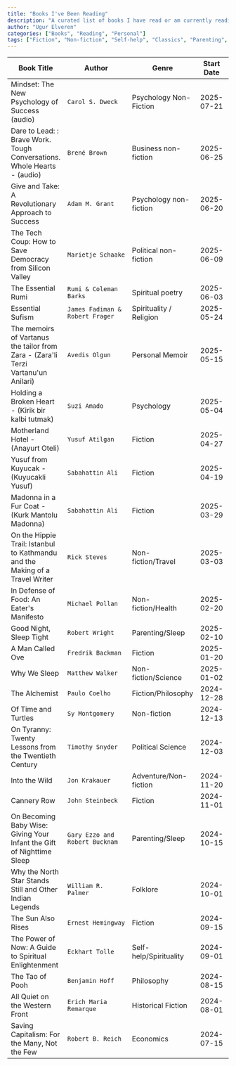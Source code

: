 ```yaml
---
title: "Books I've Been Reading"
description: "A curated list of books I have read or am currently reading, along with details like genres, authors, and reading timelines."
author: "Ugur Elveren"
categories: ["Books", "Reading", "Personal"]
tags: ["Fiction", "Non-fiction", "Self-help", "Classics", "Parenting", "Sleep"]
---
```


| Book Title                                            | Author                     | Genre                   | Start Date  | End Date   |
|-------------------------------------------------------|----------------------------|-------------------------|-------------|------------|
| Mindset: The New Psychology of Success (audio)        | `Carol S. Dweck`           |  Psychology Non-Fiction | 2025-07-21  |In-Progress |
| Dare to Lead: : Brave Work. Tough Conversations. Whole Hearts - (audio)| `Brené Brown` | Business non-fiction   | 2025-06-25  | 2025-07-21 |
| Give and Take: A Revolutionary Approach to Success    | `Adam M. Grant`            |  Psychology non-fiction | 2025-06-20  | 2025-07-21 |
| The Tech Coup: How to Save Democracy from Silicon Valley| `Marietje Schaake`       |  Political non-fiction  | 2025-06-09  | 2025-06-20 |
| The Essential Rumi                                    | `Rumi & Coleman Barks`     |  Spiritual poetry       | 2025-06-03  | 2025-06-09 |
| Essential Sufism                                      | `James Fadiman & Robert Frager`|  Spirituality / Religion| 2025-05-24 | 2025-06-02 |
| The memoirs of Vartanus the tailor from Zara - (Zara'li Terzi Vartanu'un Anilari) | `Avedis Olgun`|  Personal Memoir| 2025-05-15 | 2025-05-23 |
| Holding a Broken Heart - (Kirik bir kalbi tutmak)     | `Suzi Amado`               | Psychology              | 2025-05-04  | 2025-05-12 |
| Motherland Hotel - (Anayurt Oteli)                    | `Yusuf Atilgan`            | Fiction                 | 2025-04-27  | 2025-05-04 |
| Yusuf from Kuyucak - (Kuyucakli Yusuf)                | `Sabahattin Ali`           | Fiction                 | 2025-04-19  | 2025-04-27 |
| Madonna in a Fur Coat - (Kurk Mantolu Madonna)        | `Sabahattin Ali`           | Fiction                 | 2025-03-29  | 2025-04-10 |
| On the Hippie Trail: Istanbul to Kathmandu and the Making of a Travel Writer | `Rick Steves` | Non-fiction/Travel | 2025-03-03| 2025-03-15|
| In Defense of Food: An Eater's Manifesto	            | `Michael Pollan`           | Non-fiction/Health      | 2025-02-20  | 2025-02-28 |
| Good Night, Sleep Tight	                            | `Robert Wright`            | Parenting/Sleep         | 2025-02-10  | 2025-03-10|
| A Man Called Ove                                      | `Fredrik Backman`          | Fiction                 | 2025-01-20  | 2025-01-27 |
| Why We Sleep                                          | `Matthew Walker`           | Non-fiction/Science     | 2025-01-02  | 2025-01-18 |
| The Alchemist                                         | `Paulo Coelho`             | Fiction/Philosophy      | 2024-12-28  | 2025-01-01 |
| Of Time and Turtles                                   | `Sy Montgomery`            | Non-fiction             | 2024-12-13  | 2024-12-27 |
| On Tyranny: Twenty Lessons from the Twentieth Century | `Timothy Snyder`           | Political Science       | 2024-12-03  | 2024-12-06 |
| Into the Wild                                         | `Jon Krakauer`             | Adventure/Non-fiction   | 2024-11-20  | 2024-12-04 |
| Cannery Row                                           | `John Steinbeck`           | Fiction                 | 2024-11-01  | 2024-11-14 |
| On Becoming Baby Wise: Giving Your Infant the Gift of Nighttime Sleep | `Gary Ezzo and Robert Bucknam` | Parenting/Sleep   | 2024-10-15 | 2024-10-31 |
| Why the North Star Stands Still and Other Indian Legends | `William R. Palmer`     | Folklore                | 2024-10-01  | 2024-10-14 |
| The Sun Also Rises                                    | `Ernest Hemingway`         | Fiction                 | 2024-09-15  | 2024-09-30 |
| The Power of Now: A Guide to Spiritual Enlightenment  | `Eckhart Tolle`            | Self-help/Spirituality  | 2024-09-01  | 2024-09-14 |
| The Tao of Pooh                                       | `Benjamin Hoff`            | Philosophy              | 2024-08-15  | 2024-08-31 |
| All Quiet on the Western Front                        | `Erich Maria Remarque`     | Historical Fiction      | 2024-08-01  | 2024-08-14 |
| Saving Capitalism: For the Many, Not the Few          | `Robert B. Reich`          | Economics               | 2024-07-15  | 2024-07-31 |